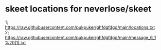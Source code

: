 # skeet locations for neverlose/skeet
1;
https://raw.githubusercontent.com/pukpuker/ghfdgfdgd/main/locations.txt
2;
https://raw.githubusercontent.com/pukpuker/ghfdgfdgd/main/message_6_1%20(1).txt
